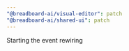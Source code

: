 ```yaml
---
"@breadboard-ai/visual-editor": patch
"@breadboard-ai/shared-ui": patch
---
```


Starting the event rewiring
